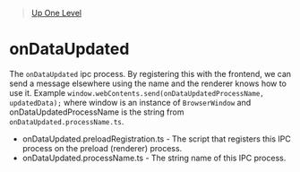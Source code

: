 > [Up One Level](../readme.md)

# onDataUpdated

The `onDataUpdated` ipc process. By registering this with the frontend, we can send a message elsewhere using the name and the renderer knows how to use it. Example `window.webContents.send(onDataUpdatedProcessName, updatedData);` where window is an instance of `BrowserWindow` and onDataUpdatedProcessName is the string from `onDataUpdated.processName.ts`.

- onDataUpdated.preloadRegistration.ts - The script that registers this IPC process on the preload (renderer) process.
- onDataUpdated.processName.ts - The string name of this IPC process.